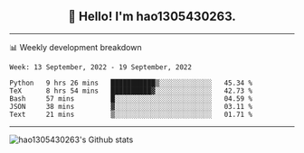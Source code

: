 <h2 align="center">👋 Hello! I'm hao1305430263.</h2>


---- 
📊 Weekly development breakdown

<!--START_SECTION:waka-->
```text
Week: 13 September, 2022 - 19 September, 2022

Python   9 hrs 26 mins   ███████████▒░░░░░░░░░░░░░   45.34 % 
TeX      8 hrs 54 mins   ██████████▓░░░░░░░░░░░░░░   42.73 % 
Bash     57 mins         █░░░░░░░░░░░░░░░░░░░░░░░░   04.59 % 
JSON     38 mins         ▓░░░░░░░░░░░░░░░░░░░░░░░░   03.11 % 
Text     21 mins         ▒░░░░░░░░░░░░░░░░░░░░░░░░   01.71 % 
```
<!--END_SECTION:waka-->
----
![hao1305430263's Github stats](https://github-readme-stats.vercel.app/api?username=hao1305430263&show_icons=true)


<!--
**hao1305430263/hao1305430263** is a ✨ _special_ ✨ repository because its `README.md` (this file) appears on your GitHub profile.

Here are some ideas to get you started:

- 🔭 I’m currently working on ...
- 🌱 I’m currently learning ...
- 👯 I’m looking to collaborate on ...
- 🤔 I’m looking for help with ...
- 💬 Ask me about ...
- 📫 How to reach me: ...
- 😄 Pronouns: ...
- ⚡ Fun fact: ...
-->
